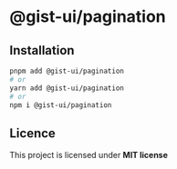 # @gist-ui/pagination



## Installation

```bash
pnpm add @gist-ui/pagination
# or
yarn add @gist-ui/pagination
# or
npm i @gist-ui/pagination
```

## Licence

This project is licensed under **MIT license**
